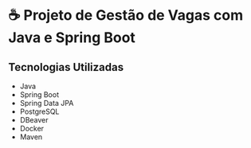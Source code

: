 # ☕ Projeto de Gestão de Vagas com Java e Spring Boot

## Tecnologias Utilizadas

* Java
* Spring Boot
* Spring Data JPA
* PostgreSQL
* DBeaver
* Docker
* Maven